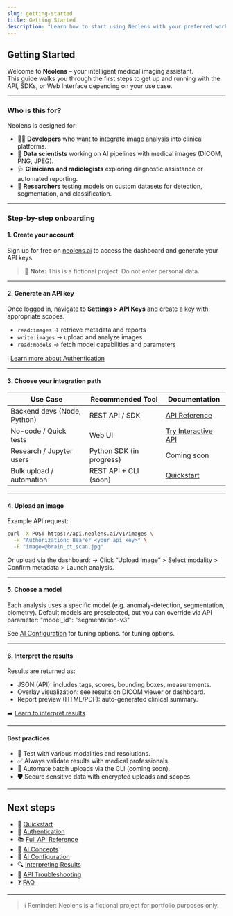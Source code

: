 ```yaml
---
slug: getting-started
title: Getting Started
description: "Learn how to start using Neolens with your preferred workflow: API, SDK, or web interface."
---
```


## Getting Started

Welcome to **Neolens** – your intelligent medical imaging assistant.  
This guide walks you through the first steps to get up and running with the API, SDKs, or Web Interface depending on your use case.

---

### Who is this for?

Neolens is designed for:

- 🧑‍💻 **Developers** who want to integrate image analysis into clinical platforms.
- 🧠 **Data scientists** working on AI pipelines with medical images (DICOM, PNG, JPEG).
- 🩺 **Clinicians and radiologists** exploring diagnostic assistance or automated reporting.
- 🧪 **Researchers** testing models on custom datasets for detection, segmentation, and classification.

---

### Step-by-step onboarding

#### 1. Create your account

Sign up for free on [neolens.ai](https://neolens.ai) to access the dashboard and generate your API keys.

> 🚧 **Note:** This is a fictional project. Do not enter personal data.

---

#### 2. Generate an API key

Once logged in, navigate to **Settings > API Keys** and create a key with appropriate scopes.

- `read:images` → retrieve metadata and reports  
- `write:images` → upload and analyze images  
- `read:models` → fetch model capabilities and parameters  

ℹ️ [Learn more about Authentication](./authentication)

---

#### 3. Choose your integration path

| Use Case                    | Recommended Tool              | Documentation                               |
|-----------------------------|-------------------------------|---------------------------------------------|
| Backend devs (Node, Python) | REST API / SDK                | [API Reference](../api-reference/endpoints) |
| No-code / Quick tests       | Web UI                        | [Try Interactive API](../api-interactive)   |
| Research / Jupyter users    | Python SDK (in progress)      | Coming soon                                 |
| Bulk upload / automation    | REST API + CLI (soon)         | [Quickstart](./quickstart)                  |

---

#### 4. Upload an image

Example API request:

```bash
curl -X POST https://api.neolens.ai/v1/images \
  -H "Authorization: Bearer <your_api_key>" \
  -F "image=@brain_ct_scan.jpg"
```

Or upload via the dashboard:
→ Click “Upload Image” > Select modality > Confirm metadata > Launch analysis.

---

#### 5. Choose a model

Each analysis uses a specific model (e.g. anomaly-detection, segmentation, biometry).
Default models are preselected, but you can override via API parameter:
"model_id": "segmentation-v3"

See [AI Configuration](../ai-insights/configuring-ai) for tuning options. for tuning options.

---

#### 6. Interpret the results

Results are returned as:

- JSON (API): includes tags, scores, bounding boxes, measurements.
- Overlay visualization: see results on DICOM viewer or dashboard.
- Report preview (HTML/PDF): auto-generated clinical summary.

➡️ [Learn to interpret results](../ai-insights/interpreting-results)

---

#### Best practices

- 🧪 Test with various modalities and resolutions.
- ✅ Always validate results with medical professionals.
- 🔁 Automate batch uploads via the CLI (coming soon).
- 🛡️ Secure sensitive data with encrypted uploads and scopes.

---

## Next steps

- 📄 [Quickstart](./quickstart)
- 🔐 [Authentication](./authentication)
- 📚 [Full API Reference](../api-reference/endpoints)
- 🤖 [AI Concepts](../ai-insights/ai-concepts)
- 🔧 [AI Configuration](../ai-insights/configuring-ai)
- 🔍 [Interpreting Results](../ai-insights/interpreting-results)
- 💬 [API Troubleshooting](../api-reference/api-troubleshooting)
- ❓ [FAQ](../faq)

---

> ℹ️ Reminder: Neolens is a fictional project for portfolio purposes only.
